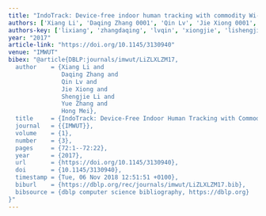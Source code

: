 ```yaml
---
title: "IndoTrack: Device-free indoor human tracking with commodity Wi-Fi"
authors: ['Xiang Li', 'Daqing Zhang 0001', 'Qin Lv', 'Jie Xiong 0001', 'Shengjie Li', 'Yue Zhang', 'Hong Mei']
authors-key: ['lixiang', 'zhangdaqing', 'lvqin', 'xiongjie', 'lishengjie', 'zhangyue', 'meihong']
year: "2017"
article-link: "https://doi.org/10.1145/3130940"
venue: "IMWUT"
bibex: "@article{DBLP:journals/imwut/LiZLXLZM17,
  author    = {Xiang Li and
               Daqing Zhang and
               Qin Lv and
               Jie Xiong and
               Shengjie Li and
               Yue Zhang and
               Hong Mei},
  title     = {IndoTrack: Device-Free Indoor Human Tracking with Commodity Wi-Fi},
  journal   = {{IMWUT}},
  volume    = {1},
  number    = {3},
  pages     = {72:1--72:22},
  year      = {2017},
  url       = {https://doi.org/10.1145/3130940},
  doi       = {10.1145/3130940},
  timestamp = {Tue, 06 Nov 2018 12:51:51 +0100},
  biburl    = {https://dblp.org/rec/journals/imwut/LiZLXLZM17.bib},
  bibsource = {dblp computer science bibliography, https://dblp.org}
}"
---
```

